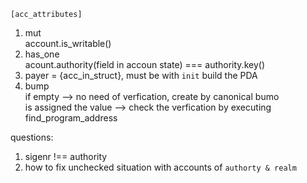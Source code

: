 `[acc_attributes]`

1. mut  
account.is_writable()
2. has_one  
acount.authority(field in accoun state) === authority.key()
3. payer = {acc_in_struct}, must be with `init`
build the PDA 
4. bump   
if empty --> no need of verfication, create by canonical bumo   
is assigned the value --> check the verfication by executing find_program_address
    



questions:

1. sigenr !== authority 
2. how to fix unchecked situation with accounts of `authorty & realm`
